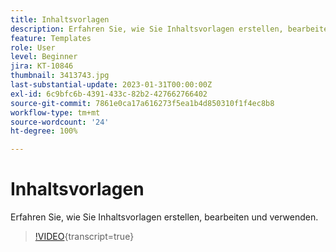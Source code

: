 ```yaml
---
title: Inhaltsvorlagen
description: Erfahren Sie, wie Sie Inhaltsvorlagen erstellen, bearbeiten und verwenden.
feature: Templates
role: User
level: Beginner
jira: KT-10846
thumbnail: 3413743.jpg
last-substantial-update: 2023-01-31T00:00:00Z
exl-id: 6c9bfc6b-4391-433c-82b2-427662766402
source-git-commit: 7861e0ca17a616273f5ea1b4d850310f1f4ec8b8
workflow-type: tm+mt
source-wordcount: '24'
ht-degree: 100%

---
```


# Inhaltsvorlagen

Erfahren Sie, wie Sie Inhaltsvorlagen erstellen, bearbeiten und verwenden.

>[!VIDEO](https://video.tv.adobe.com/v/3413743?quality=12&learn=on){transcript=true}
